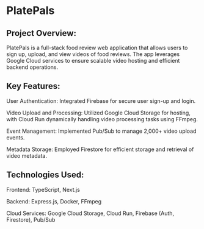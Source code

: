 # PlatePals

## Project Overview:
PlatePals is a full-stack food review web application that allows users to sign up, upload, and view videos of food reviews. The app leverages Google Cloud services to ensure scalable video hosting and efficient backend operations.

## Key Features:
User Authentication: Integrated Firebase for secure user sign-up and login.

Video Upload and Processing: Utilized Google Cloud Storage for hosting, with Cloud Run dynamically handling video processing tasks using FFmpeg.

Event Management: Implemented Pub/Sub to manage 2,000+ video upload events.

Metadata Storage: Employed Firestore for efficient storage and retrieval of video metadata.

## Technologies Used:
Frontend: TypeScript, Next.js

Backend: Express.js, Docker, FFmpeg

Cloud Services: Google Cloud Storage, Cloud Run, Firebase (Auth, Firestore), Pub/Sub
